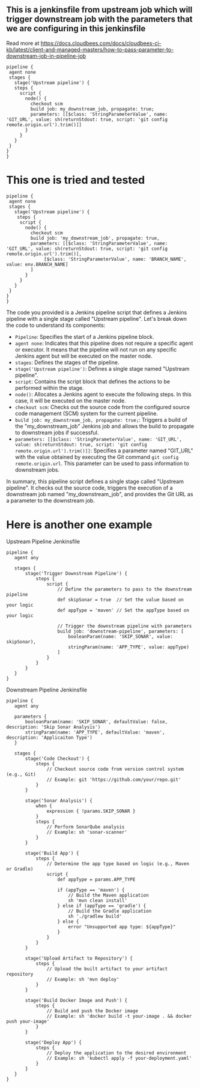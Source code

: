 ## This is a jenkinsfile from upstream job which will trigger downstream job with the parameters that we are configuring in this jenkinsfile 

Read more at https://docs.cloudbees.com/docs/cloudbees-ci-kb/latest/client-and-managed-masters/how-to-pass-parameter-to-downstream-job-in-pipeline-job

```
pipeline {
 agent none
 stages {
   stage('Upstream pipeline') {
   steps {
     script {
       node() {
         checkout scm
         build job: my_downstream_job, propagate: true;
         parameters: [[$class: 'StringParameterValue', name: 'GIT_URL', value: sh(returnStdout: true, script: 'git config remote.origin.url').trim()]]
       }
     }
   }
 }
}
}
```

# This one is tried and tested
```
pipeline {
 agent none
 stages {
   stage('Upstream pipeline') {
    steps {
     script {
       node() {
         checkout scm
         build job: 'my_downstream_job', propagate: true,
         parameters: [[$class: 'StringParameterValue', name: 'GIT_URL', value: sh(returnStdout: true, script: 'git config remote.origin.url').trim()],
		      [$class: 'StringParameterValue', name: 'BRANCH_NAME', value: env.BRANCH_NAME]
		 ]
       }
     }
   }
 }
}
}
```

The code you provided is a Jenkins pipeline script that defines a Jenkins pipeline with a single stage called "Upstream pipeline". Let's break down the code to understand its components:



- `Pipeline`: Specifies the start of a Jenkins pipeline block.
- `agent none`: Indicates that this pipeline does not require a specific agent or executor. It means that the pipeline will not run on any specific Jenkins agent but will be executed on the master node.
- `stages`: Defines the stages of the pipeline.
- `stage('Upstream pipeline')`: Defines a single stage named "Upstream pipeline".
- `script`: Contains the script block that defines the actions to be performed within the stage.
- `node()`: Allocates a Jenkins agent to execute the following steps. In this case, it will be executed on the master node.
- `checkout scm`: Checks out the source code from the configured source code management (SCM) system for the current pipeline.
- `build job: my_downstream_job, propagate: true;`: Triggers a build of the "my_downstream_job" Jenkins job and allows the build to propagate to downstream jobs if successful.
- `parameters: [[$class: 'StringParameterValue', name: 'GIT_URL', value: sh(returnStdout: true, script: 'git config remote.origin.url').trim()]]`: Specifies a parameter named "GIT_URL" with the value obtained by executing the Git command `git config remote.origin.url`. This parameter can be used to pass information to downstream jobs.

In summary, this pipeline script defines a single stage called "Upstream pipeline". It checks out the source code, triggers the execution of a downstream job named "my_downstream_job", and provides the Git URL as a parameter to the downstream job.


# Here is another one example

Upstream Pipeline Jenkinsfile

```
pipeline {
   agent any

   stages {
       stage('Trigger Downstream Pipeline') {
           steps {
               script {
                   // Define the parameters to pass to the downstream pipeline
                   def skipSonar = true  // Set the value based on your logic
				   def appType = 'maven' // Set the appType based on your logic

                   // Trigger the downstream pipeline with parameters
                   build job: 'downstream-pipeline', parameters: [
                       booleanParam(name: 'SKIP_SONAR', value: skipSonar),
                       stringParam(name: 'APP_TYPE', value: appType)
                   ]
               }
           }
       }
   }
}
```

Downstream Pipeline Jenkinsfile

```
pipeline {
   agent any

   parameters {
       booleanParam(name: 'SKIP_SONAR', defaultValue: false, description: 'Skip Sonar Analysis')
       stringParam(name: 'APP_TYPE', defaultValue: 'maven', description: 'Applicaiton Type')
   }

   stages {
       stage('Code Checkout') {
           steps {
               // Checkout source code from version control system (e.g., Git)
               // Example: git 'https://github.com/your/repo.git'
           }
       }

       stage('Sonar Analysis') {
           when {
               expression { !params.SKIP_SONAR }
           }
           steps {
               // Perform SonarQube analysis
               // Example: sh 'sonar-scanner'
           }
       }

       stage('Build App') {
           steps {
               // Determine the app type based on logic (e.g., Maven or Gradle)
               script {
                   def appType = params.APP_TYPE  

                   if (appType == 'maven') {
                       // Build the Maven application
                       sh 'mvn clean install'
                   } else if (appType == 'gradle') {
                       // Build the Gradle application
                       sh './gradlew build'
                   } else {
                       error "Unsupported app type: ${appType}"
                   }
               }
           }
       }

       stage('Upload Artifact to Repository') {
           steps {
               // Upload the built artifact to your artifact repository
               // Example: sh 'mvn deploy'
           }
       }

       stage('Build Docker Image and Push') {
           steps {
               // Build and push the Docker image
               // Example: sh 'docker build -t your-image . && docker push your-image'
           }
       }

       stage('Deploy App') {
           steps {
               // Deploy the application to the desired environment
               // Example: sh 'kubectl apply -f your-deployment.yaml'
           }
       }
   }
}
```
